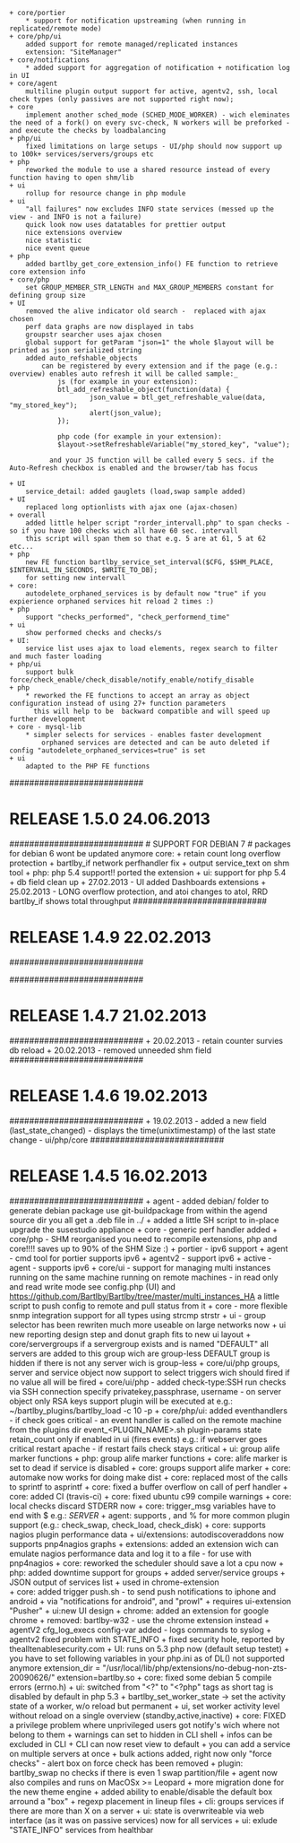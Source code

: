 	+ core/portier
		* support for notification upstreaming (when running in replicated/remote mode)
	+ core/php/ui
		added support for remote managed/replicated instances
		extension: "SiteManager"
	+ core/notifications
		* added support for aggregation of notification + notification log in UI
	+ core/agent
		multiline plugin output support for active, agentv2, ssh, local check types (only passives are not supported right now);
	+ core
		implement another sched_mode (SCHED_MODE_WORKER) - wich eleminates the need of a fork() on every svc-check, N workers will be preforked - and execute the checks by loadbalancing
	+ php/ui
		fixed limitations on large setups - UI/php should now support up to 100k+ services/servers/groups etc
	+ php
		reworked the module to use a shared resource instead of every function having to open shm/lib
	+ ui
		rollup for resource change in php module
	+ ui
		"all failures" now excludes INFO state services (messed up the view - and INFO is not a failure)
		quick look now uses datatables for prettier output
		nice extensions overview
		nice statistic
		nice event queue
	+ php
		added bartlby_get_core_extension_info() FE function to retrieve core extension info
	+ core/php
		set GROUP_MEMBER_STR_LENGTH and MAX_GROUP_MEMBERS constant for defining group size
	+ UI
		removed the alive indicator old search -  replaced with ajax chosen
		perf data graphs are now displayed in tabs
		groupstr searcher uses ajax chosen
		global support for getParam "json=1" the whole $layout will be printed as json serialized string
		added auto_refshable_objects 
			can be registered by every extension and if the page (e.g.: overview) enables auto refresh it will be called sample:_
				js (for example in your extension):
				btl_add_refreshable_object(function(data) {
						json_value = btl_get_refreshable_value(data, "my_stored_key");
						alert(json_value);
				});
				
				php code (for example in your extension):
				$layout->setRefreshableVariable("my_stored_key", "value");

			  and your JS function will be called every 5 secs. if the Auto-Refresh checkbox is enabled and the browser/tab has focus
				
	+ UI
		service_detail: added gauglets (load,swap sample added)
	+ UI
		replaced long optionlists with ajax one (ajax-chosen)
	+ overall
		added little helper script "rorder_intervall.php" to span checks - so if you have 100 checks wich all have 60 sec. intervall
		this script will span them so that e.g. 5 are at 61, 5 at 62 etc...
	+ php
		new FE function bartlby_service_set_interval($CFG, $SHM_PLACE, $INTERVALL_IN_SECONDS, $WRITE_TO_DB);
		for setting new intervall
	+ core:
		autodelete_orphaned_services is by default now "true" if you expierience orphaned services hit reload 2 times :)
	+ php
		support "checks_performed", "check_performend_time"
	+ ui
		show performed checks and checks/s
	+ UI:
		service list uses ajax to load elements, regex search to filter and much faster loading
	+ php/ui
		support bulk force/check_enable/check_disable/notify_enable/notify_disable
	+ php
		* reworked the FE functions to accept an array as object configuration instead of using 27+ function parameters
		  this will help to be  backward compatible and will speed up further development
	+ core - mysql-lib
		* simpler selects for services - enables faster development 
			orphaned services are detected and can be auto deleted if config "autodelete_orphaned_services=true" is set
	+ ui
		adapted to the PHP FE functions
###########################
# RELEASE 1.5.0 24.06.2013
###########################
	# SUPPORT FOR DEBIAN 7
	# packages for debian 6 wont be updated anymore
	core: 
	+ retain count long overflow protection
	+ bartlby_if network perfhandler fix
	+ output service_text on shm tool
	+ php:
		php 5.4 support!! ported the extension
	+ ui:
		support for php 5.4
	+ db field clean up
	+ 27.02.2013 - UI added Dashboards extensions
	+ 25.02.2013 - LONG overflow protection, and atoi changes to atol, RRD bartlby_if shows total throughput
###########################
# RELEASE 1.4.9 22.02.2013
###########################

###########################
# RELEASE 1.4.7 21.02.2013
###########################
	+ 20.02.2013 - retain counter survies db reload
	+ 20.02.2013 - removed unneeded shm field
###########################
# RELEASE 1.4.6 19.02.2013
###########################
	+ 19.02.2013 - added a new field (last_state_changed) - displays the time(unixtimestamp) of the last state change - ui/php/core
###########################
# RELEASE 1.4.5 16.02.2013
###########################
	+ agent - added debian/ folder to generate debian package use git-buildpackage from within the agend source dir
		you all get a .deb file in ../
	+ added a little SH script to in-place upgrade the susestudio appliance
	+ core - generic perf handler added
	+ core/php - SHM reorganised 
		you need to recompile extensions, php and core!!!!
		saves up to 90% of the SHM Size :)
	+ portier - ipv6 support
	+ agent - cmd tool for portier supports ipv6
	+ agentv2 - support ipv6
	+ active - agent - supports ipv6
	+ core/ui - support for managing multi instances
			running on the same machine
			running on remote machines - in read only and read write mode
			see config.php (UI) and https://github.com/Bartlby/Bartlby/tree/master/multi_instances_HA
			a little script to push config to remote and pull status from it
	+ core - more flexible snmp integration
		support for all types using strcmp strstr
	+ ui - group selector has been rewriten much more useable on large networks now
	+ ui 
		new reporting design
		step and donut graph
		fits to new ui layout
	+ core/servergroups
		if a servergroup exists and is named "DEFAULT"
		all servers are added to this group wich are group-less
		DEFAULT group is hidden if there is not any server wich is group-less
	+ core/ui/php 
		groups, server and service object now support to select triggers wich should fired if no value all will be fired
	+ core/ui/php - added check-type:SSH
		run checks via SSH connection
		specify privatekey,passphrase, username - on server object
		only RSA keys support
		plugin will be executed at e.g.: ~/bartlby_plugins/bartlby_load -c 10 -p
	+ core/php/ui: added eventhandlers - if check goes critical - an event handler is called on the remote machine from the plugins dir
	  event_<PLUGIN_NAME>.sh plugin-params state retain_count
	  only if enabled in ui (fires events)
	  e.g.: if webserver goes critical restart apache - if restart fails check stays critical
	+ ui: group alife marker functions
	+ php: group alife marker functions
	+ core: alife marker is set to dead if service is disabled
	+ core: groups support alife marker
	+ core: automake now works for doing make dist
	+ core: replaced most of the calls to sprintf to asprintf 
	+ core: fixed a buffer overflow on call of perf handler
	+ core: added CI (travis-ci)
	+ core: fixed ubuntu c99 compile warnings
	+ core: local checks discard STDERR now
	+ core: trigger_msg variables have to end with $ e.g.: $SERVER$
	+ agent: supports , and % for more common plugin support (e.g.: check_swap, check_load, check_disk)
	+ core: supports nagios plugin performance data
	+ ui/extensions: autodiscoveraddons now supports pnp4nagios graphs
	+ extensions: added an extension wich can emulate nagios performance data and log it to a file - for use with pnp4nagios
	+ core: reworked the scheduler should save a lot a cpu now
	+ php: added downtime support for groups
	+ added server/service groups 
	+ JSON output of services list
		+ used in chrome-extension	
	+ core: added trigger push.sh - to send push notifications to iphone and android 
		+ via "notifications for android", and "prowl"
		+ requires ui-extension "Pusher"
	+ ui:new UI design
	+ chrome: added an extension for google chrome
	+ removed: bartlby-w32 - use the chrome extension instead
	+ agentV2 cfg_log_execs config-var added - logs commands to syslog
	+ agentv2 fixed problem with STATE_INFO
	+ fixed security hole, reported by theall<AT>tenablesecurity.com
	+ UI: runs on 5.3 php now (default setup testet)
		+ you have to set following variables in your php.ini as of DL() not supported anymore
			extension_dir = "/usr/local/lib/php/extensions/no-debug-non-zts-20090626/"
			extension=bartlby.so
	+ core: fixed some debian 5 compile errors (errno.h)
	+ ui: switched from "<?" to "<?php" tags as short tag is disabled by default in php 5.3
	+ bartlby_set_worker_state -> set the activity state of a worker, w/o reload but permanent
	+ ui, set worker activity level without reload on a single overview (standby,active,inactive)
	+ core: FIXED a privilege problem where unprivileged users got notify's wich where not belong to them
	+ warnings can set to hidden in CLI shell
	+ infos can be excluded in CLI
	+ CLI can now reset view to default
	+ you can add a service on multiple servers at once
	+ bulk actions added, right now only "force checks"
	- alert box on force check has been removed
	+ plugin: bartlby_swap no checks if there is even 1 swap partition/file
	+ agent now also compiles and runs on MacOSx >= Leopard
	+ more migration done for the new theme engine
	+ added ability to enable/disable the default box arround a "box"
	+ regexp placement in lineup files
	+ cli: groups services if there are more than X on a server
	+ ui: state is overwriteable via web interface (as it was on passive services) now for all services
	+ ui: exlude "STATE_INFO" services from healthbar
